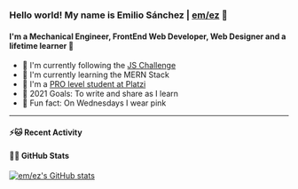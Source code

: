 ### Hello world! My name is Emilio Sánchez | [em/ez][linktree] 🔰

#### I'm a Mechanical Engineer, FrontEnd Web Developer, Web Designer and a lifetime learner 🍃

- 🔰 I'm currently following the [JS Challenge][js-challenge]
- 💛 I'm currently learning the MERN Stack
- 🚀 I'm a [PRO level student at Platzi][platzi]
- 🥅 2021 Goals: To write and share as I learn
- 👚 Fun fact: On Wednesdays I wear pink

---

<!-- ### Languages & Technologies

--- -->

#### ⚡️🐱 Recent Activity

<!--START_SECTION:activity-->

#### 🐙🐱 GitHub Stats

[![em/ez's GitHub stats](https://github-readme-stats-emlez.vercel.app/api?username=emlez&hide=issues&show_icons=true&theme=tokyonight)](https://github.com/emlez/)

[linktree]: https://linktr.ee/emlezdev
[js-challenge]: https://platzi.com/blog/jschallenge/
[platzi]: https://platzi.com/p/emlez/review/822a1831-db10-4775-9daf-c41c21e65b1b/
